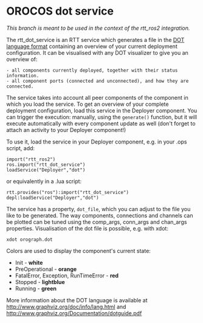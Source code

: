 # OROCOS dot service

_This branch is meant to be used in the context of the rtt_ros2 integration._

The rtt_dot_service is an RTT service which generates a file in the [DOT language format]("http://www.graphviz.org/doc/info/lang.html") containing an overview of your current deployment configuration.
 It can be visualised with any DOT visualizer to give you an overview of:
 
    - all components currently deployed, together with their status information.
    - all component ports (connected and unconnected), and how they are connected.

The service takes into account all peer components of the component in which you load the service. To get an overview of your complete deployment configuration, load this service in the Deployer component. 
You can trigger the execution: manually, using the `generate()` function, but it will execute automatically with every component update as well (don't forget to attach an activity to your Deployer component!)

To use it, load the service in your Deployer component, e.g. in your .ops script, add:
```
import("rtt_ros2")
ros.import("rtt_dot_service")
loadService("Deployer","dot")
```
or equivalently in a .lua script:

```
rtt.provides("ros"):import("rtt_dot_service")
depl:loadService("Deployer","dot")
```

The service has a property, `dot_file`, which you can adjust to the file you like to be generated. The way components, connections and channels can be plotted can be tuned using the comp_args, conn_args and chan_args properties. Visualisation of the dot file is possible, e.g. with  xdot:
```
xdot orograph.dot
```

Colors are used to display the component's current state:

   - Init - **white**
   - PreOperational - **orange**
   - FatalError, Exception, RunTimeError - **red**
   - Stopped - **lightblue** 
   - Running - **green**


More information about the DOT language is available at http://www.graphviz.org/doc/info/lang.html and http://www.graphviz.org/Documentation/dotguide.pdf
